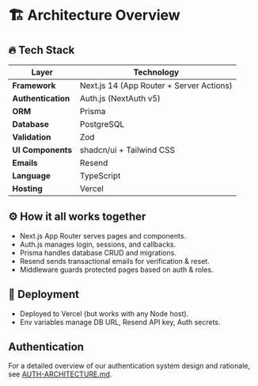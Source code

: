 # 🏗️ Architecture Overview

## 🔥 Tech Stack

| **Layer**         | **Technology**                           |
|-------------------|-------------------------------------------|
| **Framework**     | Next.js 14 (App Router + Server Actions) |
| **Authentication**| Auth.js (NextAuth v5)                     |
| **ORM**           | Prisma                                    |
| **Database**      | PostgreSQL                                |
| **Validation**    | Zod                                       |
| **UI Components** | shadcn/ui + Tailwind CSS                  |
| **Emails**        | Resend                                    |
| **Language**      | TypeScript                                |
| **Hosting**       | Vercel                                    |

## ⚙️ How it all works together
- Next.js App Router serves pages and components.
- Auth.js manages login, sessions, and callbacks.
- Prisma handles database CRUD and migrations.
- Resend sends transactional emails for verification & reset.
- Middleware guards protected pages based on auth & roles.

## 🔄 Deployment
- Deployed to Vercel (but works with any Node host).
- Env variables manage DB URL, Resend API key, Auth secrets.

## Authentication

For a detailed overview of our authentication system design and rationale, see [AUTH-ARCHITECTURE.md](./doc/AUTH-ARCHITECTURE.md).

